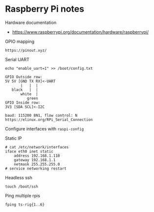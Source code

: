 # Raspberry Pi notes
Hardware documentation
- https://www.raspberrypi.org/documentation/hardware/raspberrypi/

GPIO mapping

    https://pinout.xyz/

Serial UART

    echo "enable_uart=1" >> /boot/config.txt

    GPIO Outside row:
    5V 5V [GND TX RX]<-UART
           |   |  |
       black   |  |
           white  |
              green
    GPIO Inside row:
    3V3 [SDA SCL]<-I2C

    baud: 115200 8N1, flow control: N
    https://elinux.org/RPi_Serial_Connection

Configure interfaces with `raspi-config`

Static IP

    # cat /etc/network/interfaces
    iface eth0 inet static
        address 192.168.1.118
        gateway 192.168.1.1
        netmask 255.255.255.0
    # service networking restart

Headless ssh

    touch /boot/ssh

Ping multiple rpis

    fping ts-rig{1..6}
